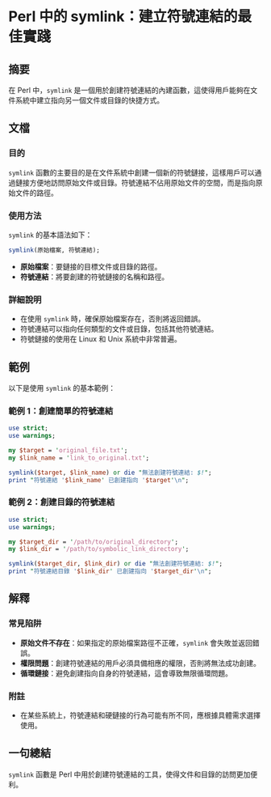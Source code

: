 <!--
Meta Description: # Perl 中的 symlink：建立符號連結的最佳實踐 ## 摘要 在 Perl 中，`symlink` 是一個用於創建符號連結的內建函數，這使得用戶能夠在文件系統中建立指向另一個文件或目錄的快捷方式。 ## 文檔 ### 目的 `symlink` 函數的主要目的是在文件系統中創建一個新的符號鏈...
Meta Keywords: symlink, perl, use, 符號連結, target
-->

# Perl 中的 symlink：建立符號連結的最佳實踐

## 摘要
在 Perl 中，`symlink` 是一個用於創建符號連結的內建函數，這使得用戶能夠在文件系統中建立指向另一個文件或目錄的快捷方式。

## 文檔
### 目的
`symlink` 函數的主要目的是在文件系統中創建一個新的符號鏈接，這樣用戶可以通過鏈接方便地訪問原始文件或目錄。符號連結不佔用原始文件的空間，而是指向原始文件的路徑。

### 使用方法
`symlink` 的基本語法如下：
```perl
symlink(原始檔案, 符號連結);
```
- **原始檔案**：要鏈接的目標文件或目錄的路徑。
- **符號連結**：將要創建的符號鏈接的名稱和路徑。

### 詳細說明
- 在使用 `symlink` 時，確保原始檔案存在，否則將返回錯誤。
- 符號連結可以指向任何類型的文件或目錄，包括其他符號連結。
- 符號鏈接的使用在 Linux 和 Unix 系統中非常普遍。

## 範例
以下是使用 `symlink` 的基本範例：

### 範例 1：創建簡單的符號連結
```perl
use strict;
use warnings;

my $target = 'original_file.txt';
my $link_name = 'link_to_original.txt';

symlink($target, $link_name) or die "無法創建符號連結: $!";
print "符號連結 '$link_name' 已創建指向 '$target'\n";
```

### 範例 2：創建目錄的符號連結
```perl
use strict;
use warnings;

my $target_dir = '/path/to/original_directory';
my $link_dir = '/path/to/symbolic_link_directory';

symlink($target_dir, $link_dir) or die "無法創建符號連結: $!";
print "符號連結目錄 '$link_dir' 已創建指向 '$target_dir'\n";
```

## 解釋
### 常見陷阱
- **原始文件不存在**：如果指定的原始檔案路徑不正確，`symlink` 會失敗並返回錯誤。
- **權限問題**：創建符號連結的用戶必須具備相應的權限，否則將無法成功創建。
- **循環鏈接**：避免創建指向自身的符號連結，這會導致無限循環問題。

### 附註
- 在某些系統上，符號連結和硬鏈接的行為可能有所不同，應根據具體需求選擇使用。

## 一句總結
`symlink` 函數是 Perl 中用於創建符號連結的工具，使得文件和目錄的訪問更加便利。